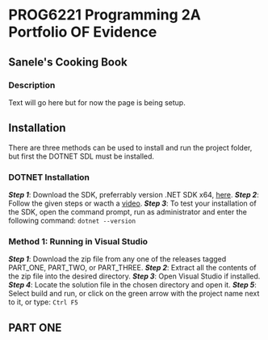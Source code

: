 # PROG6221 Programming 2A Portfolio OF Evidence

## Sanele's Cooking Book
### Description
Text will go here but for now the page is being setup.

## Installation
There are three methods can be used to install and run the project folder, but first the DOTNET SDL must be installed.

### DOTNET Installation
**_Step 1_**: Download the SDK, preferrably version .NET SDK x64, [here](https://dotnet.microsoft.com/en-us/download).
**_Step 2_**: Follow the given steps or wacth a [video](https://www.youtube.com/watch?v=AC5UWby16sg).
**_Step 3_**: To test your installation of the SDK, open the command prompt, run as administrator and enter the following command:
```dotnet --version```

### Method 1: Running in Visual Studio
**_Step 1_**: Download the zip file from any one of the releases tagged PART_ONE, PART_TWO, or PART_THREE.
**_Step 2_**: Extract all the contents of the zip file into the desired directory.
**_Step 3_**: Open Visual Studio if installed.
**_Step 4_**: Locate the solution file in the chosen directory and open it.
**_Step 5_**: Select build and run, or click on the green arrow with the project name next to it, or type:
```Ctrl F5```

## PART ONE